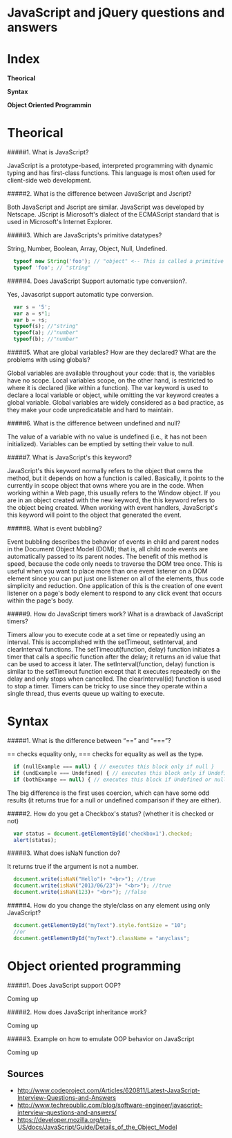 JavaScript and jQuery questions and answers
===========================================

Index
=====

**Theorical**

**Syntax**

**Object Oriented Programmin**


Theorical
=========

#####1. What is JavaScript?

  JavaScript is a prototype-based, interpreted programming with dynamic typing and has first-class functions. 
  This language is most often used for client-side web development.

#####2. What is the difference between JavaScript and Jscript? 

  Both JavaScript and Jscript are similar. JavaScript was developed by Netscape. 
  JScript is Microsoft's dialect of the ECMAScript standard that is used in Microsoft's Internet Explorer.
  
#####3. Which are JavaScripts's primitive datatypes?

  String, Number, Boolean, Array, Object, Null, Undefined.

```javascript
  typeof new String('foo'); // "object" <-- This is called a primitive wrapper
  typeof 'foo'; // "string"
```

#####4. Does JavaScript Support automatic type conversion?.

  Yes, Javascript support automatic type conversion.
  
```javascript
  var s = '5';
  var a = s*1;
  var b = +s;
  typeof(s); //"string"
  typeof(a); //"number"
  typeof(b); //"number"
```

#####5. What are global variables? How are they declared? What are the problems with using globals?

Global variables are available throughout your code: that is, the variables have no scope. Local variables scope, on the other hand, is restricted to where it is declared (like within a function). The var keyword is used to declare a local variable or object, while omitting the var keyword creates a global variable.
Global variables are widely considered as a bad practice, as they make your code unpredicatable and hard to maintain.

#####6. What is the difference between undefined and null?

The value of a variable with no value is undefined (i.e., it has not been initialized). Variables can be emptied by setting their value to null. 

#####7. What is JavaScript's this keyword?

JavaScript's this keyword normally refers to the object that owns the method, but it depends on how a function is called.
Basically, it points to the currently in scope object that owns where you are in the code.
When working within a Web page, this usually refers to the Window object. 
If you are in an object created with the new keyword, the this keyword refers to the object being created. 
When working with event handlers, JavaScript's this keyword will point to the object that generated the event.

#####8. What is event bubbling?

Event bubbling describes the behavior of events in child and parent nodes in the Document Object Model (DOM); 
that is, all child node events are automatically passed to its parent nodes. 
The benefit of this method is speed, because the code only needs to traverse the DOM tree once. 
This is useful when you want to place more than one event listener on a DOM element since you can put just one listener on all of the elements, 
thus code simplicity and reduction. One application of this is the creation of one event listener on a page's body element to respond to any click event that occurs within the page's body.

#####9. How do JavaScript timers work? What is a drawback of JavaScript timers?

Timers allow you to execute code at a set time or repeatedly using an interval. 
This is accomplished with the setTimeout, setInterval, and clearInterval functions. 
The setTimeout(function, delay) function initiates a timer that calls a specific function after the delay; 
it returns an id value that can be used to access it later. 
The setInterval(function, delay) function is similar to the setTimeout function except that it executes repeatedly on the delay and only stops when cancelled. 
The clearInterval(id) function is used to stop a timer. 
Timers can be tricky to use since they operate within a single thread, thus events queue up waiting to execute.

Syntax
======

#####1. What is the difference between “==” and “===”?
  
  == checks equality only, 
  === checks for equality as well as the type.

```javascript
  if (nullExample === null) { // executes this block only if null }
  if (undExample === Undefined) { // executes this block only if Undefined }
  if (bothExampe == null) { // executes this block if Undefined or null }
```

The big difference is the first uses coercion, which can have some odd results (it returns true for a null or undefined comparison if they are either).

#####2. How do you get a Checkbox's status? (whether it is checked or not)

```javascript
  var status = document.getElementById('checkbox1').checked; 
  alert(status); 
```
  
#####3. What does isNaN function do? 

  It returns true if the argument is not a number.

```javascript
  document.write(isNaN("Hello")+ "<br>"); //true
  document.write(isNaN("2013/06/23")+ "<br>"); //true
  document.write(isNaN(123)+ "<br>"); //false
```

#####4. How do you change the style/class on any element using only JavaScript? 

```javascript
  document.getElementById("myText").style.fontSize = "10";
  //or
  document.getElementById("myText").className = "anyclass"; 
```

Object oriented programming
===========================

#####1. Does JavaScript support OOP?

  Coming up
  
#####2. How does JavaScript inheritance work?

  Coming up

#####3. Example on how to emulate OOP behavior on JavaScript

  Coming up

Sources
-------

- http://www.codeproject.com/Articles/620811/Latest-JavaScript-Interview-Questions-and-Answers
- http://www.techrepublic.com/blog/software-engineer/javascript-interview-questions-and-answers/
- https://developer.mozilla.org/en-US/docs/JavaScript/Guide/Details_of_the_Object_Model
